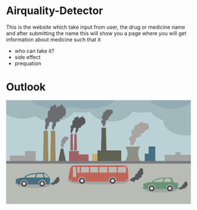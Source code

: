 # Airquality-Detector
This is the website which take input from user, the drug or medicine name and after submitting the name
this will show you a page where you will get information about medicine such that it
<ul>
<li>who can take it?</li>
<li>side effect</li>
<li>prequation</li> 
</ul>
<h1>Outlook</h1>
<img src="./front-end/images/air-pollution.png">
